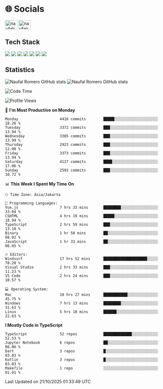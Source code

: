 <h1 align="">🌐 Socials</h1>
<p align="left">
<a href="https://linkedin.com/in/naufal-romero-putra-pratama-9ab816177/" target="blank"><img align="center" src="https://raw.githubusercontent.com/rahuldkjain/github-profile-readme-generator/master/src/images/icons/Social/linked-in-alt.svg" alt="naufalromero" height="30" width="40" /></a>
<a href="https://instagram.com/naufalromero" target="blank"><img align="center" src="https://raw.githubusercontent.com/rahuldkjain/github-profile-readme-generator/master/src/images/icons/Social/instagram.svg" alt="naufalromero" height="30" width="40" /></a>
</p>


<h2 align="">Tech Stack</h2>
<div align="">
  <img src="https://img.shields.io/badge/next.js-000000?style=for-the-badge&logo=nextdotjs&logoColor=white"/>
 <img src="https://img.shields.io/badge/typescript-%23007ACC.svg?style=for-the-badge&logo=typescript&logoColor=white"/>
 <img src="https://img.shields.io/badge/react-%2320232a.svg?style=for-the-badge&logo=react&logoColor=%2361DAFB"/>
 <img src="https://img.shields.io/badge/tailwindcss-%2338B2AC.svg?style=for-the-badge&logo=tailwind-css&logoColor=white"/>
 <img src="https://img.shields.io/badge/Prisma-3982CE?style=for-the-badge&logo=Prisma&logoColor=white"/>
 <img src="https://img.shields.io/badge/javascript-%23323330.svg?style=for-the-badge&logo=javascript&logoColor=%23F7DF1E"/>
 <img src="https://img.shields.io/badge/java-%23ED8B00.svg?style=for-the-badge&logo=openjdk&logoColor=white"/>
</div>


<h2 align="">Statistics</h2>
<div align="">
<img src="https://github-readme-stats-xi-nine-74.vercel.app/api?username=romves&show_icons=true&theme=tokyonight&include_all_commits=true&count_private=true" alt="Naufal Romero GitHub stats"/>
<img src="https://github-readme-stats-xi-nine-74.vercel.app/api/top-langs/?username=romves&theme=tokyonight&hide_border=false&include_all_commits=true&count_private=true&layout=compact" alt="Naufal Romero GitHub stats"/>
</div>

<!--START_SECTION:waka-->
![Code Time](http://img.shields.io/badge/Code%20Time-3%2C010%20hrs%2019%20mins-blue)

![Profile Views](http://img.shields.io/badge/Profile%20Views-0-blue)

📅 **I'm Most Productive on Monday** 

```text
Monday                   4416 commits        █████░░░░░░░░░░░░░░░░░░░░   18.26 % 
Tuesday                  3372 commits        ███░░░░░░░░░░░░░░░░░░░░░░   13.94 % 
Wednesday                3385 commits        ███░░░░░░░░░░░░░░░░░░░░░░   13.99 % 
Thursday                 2923 commits        ███░░░░░░░░░░░░░░░░░░░░░░   12.08 % 
Friday                   3373 commits        ███░░░░░░░░░░░░░░░░░░░░░░   13.94 % 
Saturday                 4127 commits        ████░░░░░░░░░░░░░░░░░░░░░   17.06 % 
Sunday                   2593 commits        ███░░░░░░░░░░░░░░░░░░░░░░   10.72 % 
```


📊 **This Week I Spent My Time On** 

```text
🕑︎ Time Zone: Asia/Jakarta

💬 Programming Languages: 
Vue.js                   7 hrs 33 mins       ████████░░░░░░░░░░░░░░░░░   33.04 % 
CSHTML                   4 hrs 19 mins       █████░░░░░░░░░░░░░░░░░░░░   18.94 % 
TypeScript               2 hrs 59 mins       ███░░░░░░░░░░░░░░░░░░░░░░   13.10 % 
Binary                   1 hr 50 mins        ██░░░░░░░░░░░░░░░░░░░░░░░   08.02 % 
JavaScript               1 hr 33 mins        ██░░░░░░░░░░░░░░░░░░░░░░░   06.85 % 

🔥 Editors: 
Windsurf                 17 hrs 52 mins      ████████████████████░░░░░   78.20 % 
Visual Studio            2 hrs 33 mins       ███░░░░░░░░░░░░░░░░░░░░░░   11.23 % 
VS Code                  2 hrs 24 mins       ███░░░░░░░░░░░░░░░░░░░░░░   10.57 % 

💻 Operating System: 
Mac                      10 hrs 27 mins      ███████████░░░░░░░░░░░░░░   45.75 % 
Windows                  7 hrs 13 mins       ████████░░░░░░░░░░░░░░░░░   31.63 % 
Linux                    5 hrs 10 mins       ██████░░░░░░░░░░░░░░░░░░░   22.63 % 
```

**I Mostly Code in TypeScript** 

```text
TypeScript               52 repos            █████████████░░░░░░░░░░░░   52.53 % 
Jupyter Notebook         6 repos             ██░░░░░░░░░░░░░░░░░░░░░░░   06.06 % 
Dart                     3 repos             █░░░░░░░░░░░░░░░░░░░░░░░░   03.03 % 
Kotlin                   3 repos             █░░░░░░░░░░░░░░░░░░░░░░░░   03.03 % 
Makefile                 1 repo              ░░░░░░░░░░░░░░░░░░░░░░░░░   01.01 % 
```




 Last Updated on 21/10/2025 01:33:49 UTC
<!--END_SECTION:waka-->
